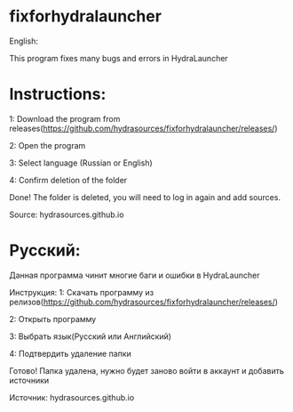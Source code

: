 # fixforhydralauncher

English:

This program fixes many bugs and errors in HydraLauncher

# Instructions:
1: Download the program from releases(https://github.com/hydrasources/fixforhydralauncher/releases/)

2: Open the program

3: Select language (Russian or English)

4: Confirm deletion of the folder



Done! The folder is deleted, you will need to log in again and add sources.

Source:
hydrasources.github.io



# Русский:

Данная программа чинит многие баги и ошибки в HydraLauncher

Инструкция:
1: Скачать программу из релизов(https://github.com/hydrasources/fixforhydralauncher/releases/)

2: Открыть программу

3: Выбрать язык(Русский или Английский)

4: Подтвердить удаление папки



Готово! Папка удалена, нужно будет заново войти в аккаунт и добавить источники

Источник:
hydrasources.github.io
